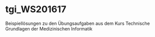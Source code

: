 # tgi_WS201617
Beispiellösungen zu den Übungsaufgaben aus dem Kurs Technische Grundlagen der Medizinischen Informatik
